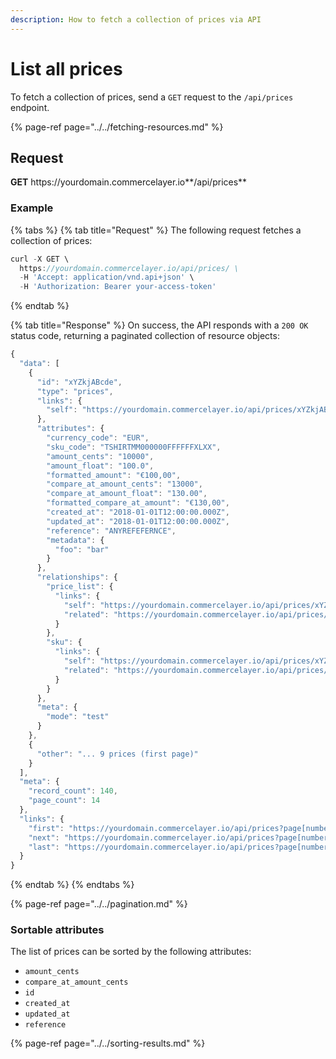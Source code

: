 ```yaml
---
description: How to fetch a collection of prices via API
---
```


# List all prices

To fetch a collection of prices, send a `GET` request to the `/api/prices` endpoint.

{% page-ref page="../../fetching-resources.md" %}

## Request

**GET** https://<i></i>yourdomain.commercelayer.io**/api/prices**

### **Example**

{% tabs %}
{% tab title="Request" %}
The following request fetches a collection of prices:

```javascript
curl -X GET \
  https://yourdomain.commercelayer.io/api/prices/ \
  -H 'Accept: application/vnd.api+json' \
  -H 'Authorization: Bearer your-access-token'
```
{% endtab %}

{% tab title="Response" %}
On success, the API responds with a `200 OK` status code, returning a paginated collection of resource objects:

```javascript
{
  "data": [
    {
      "id": "xYZkjABcde",
      "type": "prices",
      "links": {
        "self": "https://yourdomain.commercelayer.io/api/prices/xYZkjABcde"
      },
      "attributes": {
        "currency_code": "EUR",
        "sku_code": "TSHIRTMM000000FFFFFFXLXX",
        "amount_cents": "10000",
        "amount_float": "100.0",
        "formatted_amount": "€100,00",
        "compare_at_amount_cents": "13000",
        "compare_at_amount_float": "130.00",
        "formatted_compare_at_amount": "€130,00",
        "created_at": "2018-01-01T12:00:00.000Z",
        "updated_at": "2018-01-01T12:00:00.000Z",
        "reference": "ANYREFEFERNCE",
        "metadata": {
          "foo": "bar"
        }
      },
      "relationships": {
        "price_list": {
          "links": {
            "self": "https://yourdomain.commercelayer.io/api/prices/xYZkjABcde/relationships/price_list",
            "related": "https://yourdomain.commercelayer.io/api/prices/xYZkjABcde/price_list"
          }
        },
        "sku": {
          "links": {
            "self": "https://yourdomain.commercelayer.io/api/prices/xYZkjABcde/relationships/sku",
            "related": "https://yourdomain.commercelayer.io/api/prices/xYZkjABcde/sku"
          }
        }
      },
      "meta": {
        "mode": "test"
      }
    },
    {
      "other": "... 9 prices (first page)"
    }
  ],
  "meta": {
    "record_count": 140,
    "page_count": 14
  },
  "links": {
    "first": "https://yourdomain.commercelayer.io/api/prices?page[number]=1&page[size]=10",
    "next": "https://yourdomain.commercelayer.io/api/prices?page[number]=2&page[size]=10",
    "last": "https://yourdomain.commercelayer.io/api/prices?page[number]=14&page[size]=10"
  }
}
```
{% endtab %}
{% endtabs %}

{% page-ref page="../../pagination.md" %}

### Sortable attributes

The list of prices can be sorted by the following attributes:

* `amount_cents`
* `compare_at_amount_cents`
* `id`
* `created_at`
* `updated_at`
* `reference`

{% page-ref page="../../sorting-results.md" %}
